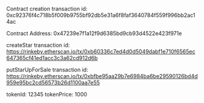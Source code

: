 Contract creation transaction id: 0xc92376f4c718b5f009b9755bf92db5e31a6f8faf3640784f559f996bb2ac14ac

Contract Address: 0x47239e7f1a12f9d6385bd9cb93d4522e423f971e

createStar transaction id: https://rinkeby.etherscan.io/tx/0xb60336c7ed4d0d5049dabf1e710f6565ec647365cf41ed1acc3c3a62cd912d6b

putStarUpForSale transaction id: https://rinkeby.etherscan.io/tx/0xbfbe95aa29b7e6984ba6be29590126bd4d959e95bc2cd56573b26d1100aa7e55

tokenId: 12345
tokenPrice: 1000
